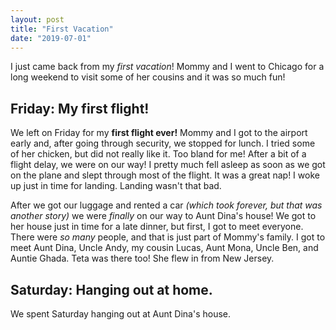 ```yaml
---
layout: post
title: "First Vacation"
date: "2019-07-01"
---
```


I just came back from my _first vacation_! Mommy and I went to Chicago for a long weekend to visit some of her cousins and it was so much fun!

## Friday: My first flight!

We left on Friday for my **first flight ever!** Mommy and I got to the airport early and, after going through security, we stopped for lunch. I tried some of her chicken, but did not really like it. Too bland for me! After a bit of a flight delay, we were on our way! I pretty much fell asleep as soon as we got on the plane and slept through most of the flight. It was a great nap! I woke up just in time for landing. Landing wasn't that bad.

After we got our luggage and rented a car _(which took forever, but that was another story)_ we were _finally_ on our way to Aunt Dina's house! We got to her house just in time for a late dinner, but first, I got to meet everyone. There were _so many_ people, and that is just part of Mommy's family. I got to meet Aunt Dina, Uncle Andy, my cousin Lucas, Aunt Mona, Uncle Ben, and Auntie Ghada. Teta was there too! She flew in from New Jersey.

## Saturday: Hanging out at home.

We spent Saturday hanging out at Aunt Dina's house.
